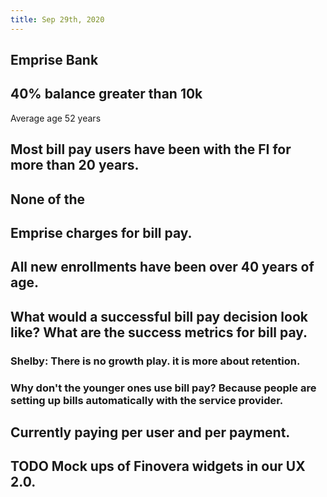 ```yaml
---
title: Sep 29th, 2020
---
```


## 
## **Emprise Bank**
## 40% balance greater than 10k
Average age 52 years
## Most bill pay users have been with the FI for more than 20 years.
## None of the
## Emprise charges for bill pay.
## All new enrollments have been over 40 years of age.
## What would a successful bill pay decision look like? What are the success metrics for bill pay.
### Shelby: There is no growth play. it is more about retention.
### Why don't the younger ones use bill pay? Because people are setting up bills automatically with the service provider.
## Currently paying per user and per payment.
## TODO Mock ups of Finovera widgets in our UX 2.0.
##
